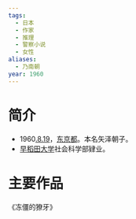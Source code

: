```yaml
---
tags:
  - 日本
  - 作家
  - 推理
  - 警察小说
  - 女性
aliases:
  - 乃南朝
year: 1960
---
```

# 简介

- 1960[.8.19](2024-08-19.md)，[东京都](东京都.md)。本名矢泽朝子。
- [早稻田大学](早稻田大学.md)社会科学部肄业。
# 主要作品

《冻僵的獠牙》